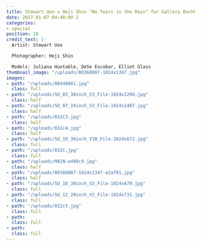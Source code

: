 ```yaml
---
title: Stewart Uoo x Heji Shin "No Tears in the Rain" for Gallery Buchholz Berlin
date: 2017-01-07 04:48:00 Z
categories:
- special
position: 18
credit_text: |-
  Artist: Stewart Uoo

  Photographer: Heji Shin

  Models: Juliana Huxtable, DeSe Escobar, Elliot Glass
thumbnail_image: "/uploads/00360007-1024x1347.jpg"
images:
- path: "/uploads/00440001.jpg"
  class: full
- path: "/uploads/SU_03_30inch_V3_File-1024x1298.jpg"
  class: half
- path: "/uploads/SU_07_24inch_V2_File-1024x1407.jpg"
  class: half
- path: "/uploads/032C3.jpg"
  class: half
- path: "/uploads/032c4.jpg"
  class: half
- path: "/uploads/SU_19_30inch_V1B_File-1024x672.jpg"
  class: full
- path: "/uploads/032C.jpg"
  class: full
- path: "/uploads/MAIN-e498c9.jpg"
  class: half
- path: "/uploads/00360007-1024x1347-e2af91.jpg"
  class: half
- path: "/uploads/SU_10_30inch_V2_File-1024x679.jpg"
  class: full
- path: "/uploads/SU_12_20inch_V2_File-1024x731.jpg"
  class: full
- path: "/uploads/032c5.jpg"
  class: full
- path: 
  class: full
- path: 
  class: full
---
```


